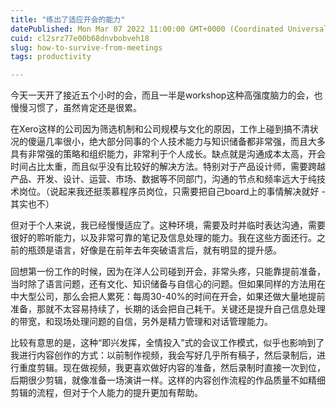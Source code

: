 ```yaml
---
title: "练出了适应开会的能力"
datePublished: Mon Mar 07 2022 11:00:00 GMT+0000 (Coordinated Universal Time)
cuid: cl2srz77e00b68dnvbobveh18
slug: how-to-survive-from-meetings
tags: productivity

---
```


今天一天开了接近五个小时的会，而且一半是workshop这种高强度脑力的会，也慢慢习惯了，虽然肯定还是很累。

在Xero这样的公司因为筛选机制和公司规模与文化的原因，工作上碰到搞不清状况的傻逼几率很小，绝大部分同事的个人技术能力与知识储备都非常强，而且大多具有非常强的策略和组织能力，非常利于个人成长。缺点就是沟通成本太高，开会时间占比太重，而且似乎没有比较好的解决方法。特别对于产品设计师，需要跨越产品、开发、设计、运营、市场、数据等不同部门，沟通的节点和频率远大于纯技术岗位。（说起来我还挺羡慕程序员岗位，只需要把自己board上的事情解决就好 - 其实也不）

但对于个人来说，我已经慢慢适应了。这种环境，需要及时并临时表达沟通，需要很好的聆听能力，以及非常可靠的笔记及信息处理的能力。我在这些方面还行。之前的瓶颈是语言，好像是在前年去年突破语言后，就有明显的提升感。

回想第一份工作的时候，因为在洋人公司碰到开会，非常头疼，只能靠提前准备，当时除了语言问题，还有文化、知识储备与自信心的问题。但如果同样的方法用在中大型公司，那么会把人累死：每周30-40%的时间在开会，如果还做大量地提前准备，那就不太容易持续了，长期的话会把自己耗干。关键还是提升自己信息处理的带宽，和现场处理问题的自信，另外是精力管理和对话管理能力。

比较有意思的是，这种“即兴发挥，全情投入”式的会议工作模式，似乎也影响到了我进行内容创作的方式：以前制作视频，我会写好几乎所有稿子，然后录制后，进行重度剪辑。现在做视频，我更喜欢做好内容的准备，然后录制时直接一次到位，后期很少剪辑，就像准备一场演讲一样。这样的内容创作流程的作品质量不如精细剪辑的流程，但对于个人能力的提升更加有帮助。